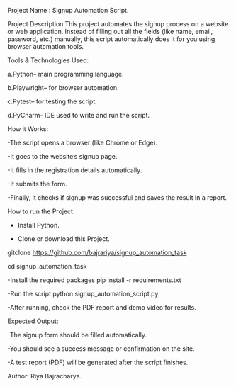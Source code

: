 Project Name : Signup Automation Script.

Project Description:This project automates the signup process on a website or web application.
Instead of filling out all the fields (like name, email, password, etc.) manually, this script automatically does it for you using browser automation tools.

Tools & Technologies Used: 

a.Python– main programming language.

b.Playwright– for browser automation.

c.Pytest– for testing the script.

d.PyCharm- IDE used to write and run the script.

How it Works:

-The script opens a browser (like Chrome or Edge).

-It goes to the website’s signup page.

-It fills in the registration details automatically.

-It submits the form.

-Finally, it checks if signup was successful and saves the result in a report.

How to run the Project:
- Install Python.

- Clone or download this Project.

gitclone https://github.com/bajrariya/signup_automation_task

cd signup_automation_task

-Install the required packages
  pip install -r requirements.txt

-Run the script
  python signup_automation_script.py

-After running, check the PDF report and  demo video for results.

 Expected Output:

-The signup form should be filled automatically.

-You should see a success message or confirmation on the site.

-A test report (PDF) will be generated after the script finishes.

Author:
Riya Bajracharya.
